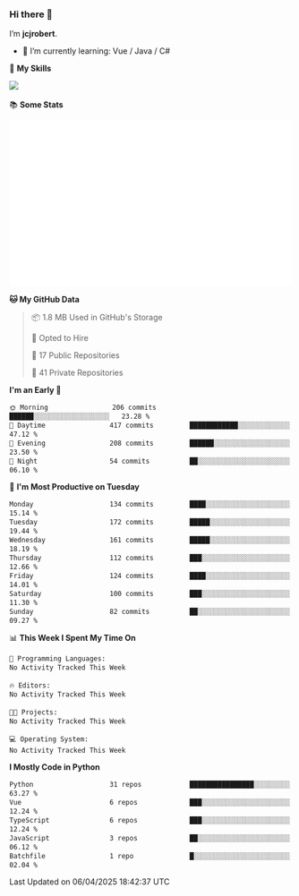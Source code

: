 ### Hi there 👋

I’m **jcjrobert**.

- 🌱 I’m currently learning: Vue / Java / C#

🌟 **My Skills**

![](https://img.shields.io/badge/-Python-3e74a2?style=flat-square&logo=Python&logoColor=fff)

📚 **Some Stats**

![](https://github.com/jcjrobert/github-stats/blob/master/generated/overview.svg)

<!--START_SECTION:waka-->
**🐱 My GitHub Data** 

> 📦 1.8 MB Used in GitHub's Storage 
 > 
> 💼 Opted to Hire
 > 
> 📜 17 Public Repositories 
 > 
> 🔑 41 Private Repositories 
 > 
**I'm an Early 🐤** 

```text
🌞 Morning                206 commits         ██████░░░░░░░░░░░░░░░░░░░   23.28 % 
🌆 Daytime                417 commits         ████████████░░░░░░░░░░░░░   47.12 % 
🌃 Evening                208 commits         ██████░░░░░░░░░░░░░░░░░░░   23.50 % 
🌙 Night                  54 commits          ██░░░░░░░░░░░░░░░░░░░░░░░   06.10 % 
```
📅 **I'm Most Productive on Tuesday** 

```text
Monday                   134 commits         ████░░░░░░░░░░░░░░░░░░░░░   15.14 % 
Tuesday                  172 commits         █████░░░░░░░░░░░░░░░░░░░░   19.44 % 
Wednesday                161 commits         █████░░░░░░░░░░░░░░░░░░░░   18.19 % 
Thursday                 112 commits         ███░░░░░░░░░░░░░░░░░░░░░░   12.66 % 
Friday                   124 commits         ████░░░░░░░░░░░░░░░░░░░░░   14.01 % 
Saturday                 100 commits         ███░░░░░░░░░░░░░░░░░░░░░░   11.30 % 
Sunday                   82 commits          ██░░░░░░░░░░░░░░░░░░░░░░░   09.27 % 
```


📊 **This Week I Spent My Time On** 

```text
💬 Programming Languages: 
No Activity Tracked This Week

🔥 Editors: 
No Activity Tracked This Week

🐱‍💻 Projects: 
No Activity Tracked This Week

💻 Operating System: 
No Activity Tracked This Week
```

**I Mostly Code in Python** 

```text
Python                   31 repos            ████████████████░░░░░░░░░   63.27 % 
Vue                      6 repos             ███░░░░░░░░░░░░░░░░░░░░░░   12.24 % 
TypeScript               6 repos             ███░░░░░░░░░░░░░░░░░░░░░░   12.24 % 
JavaScript               3 repos             ██░░░░░░░░░░░░░░░░░░░░░░░   06.12 % 
Batchfile                1 repo              █░░░░░░░░░░░░░░░░░░░░░░░░   02.04 % 
```




 Last Updated on 06/04/2025 18:42:37 UTC
<!--END_SECTION:waka-->
